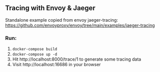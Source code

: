 ## Tracing with Envoy & Jaeger

Standalone example copied from envoy jaeger-tracing:
https://github.com/envoyproxy/envoy/tree/main/examples/jaeger-tracing

### Run:
1. `docker-compose build`
2. `docker-compose up -d`
3. Hit http://localhost:8000/trace/1 to generate some tracing data 
4. Visit http://localhost:16686 in your browser
